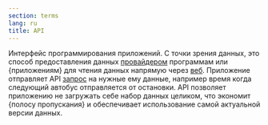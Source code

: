 ```yaml
---
section: terms
lang: ru
title: API
---
```

Интерфейс программирования приложений. С точки зрения данных, это способ предоставления данных [провайдером](/glossary/ru/terms/publisher/) программам или {приложениям} для чтения данных напрямую через [веб](/glossary/ru/terms/web/). Приложение отправляет API [запрос](/glossary/ru/terms/query/) на нужные ему данные, например время когда следующий автобус отправляется от остановки. API позволяет приложению не загружать себе набор данных целиком, что экономит {полосу пропускания} и обеспечивает использование самой актуальной версии данных.
